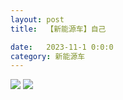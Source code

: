 ```yaml
---
layout: post
title:  【新能源车】自己

date:   2023-11-1 0:0:0
category: 新能源车
---
```

![](http://s9mfxrgoy.hd-bkt.clouddn.com/img/6661699834311_.pic.jpg)
![](http://s9mfxrgoy.hd-bkt.clouddn.com/img/new_car_me_v1.0_2311131416.png)

